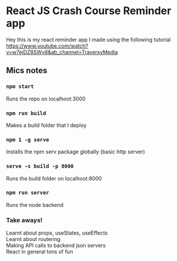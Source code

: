 # React JS Crash Course Reminder app

Hey this is my react reminder app I made using the following tutorial \
https://www.youtube.com/watch?v=w7ejDZ8SWv8&ab_channel=TraversyMedia

## Mics notes

### `npm start` 
Runs the repo on localhoot:3000

### `npm run build` 
Makes a build folder that I deploy

### `npm 1 -g serve` 
Installs the npm serv package globally (basic http server)

### `serve -s build -p 8000` 
Runs the build folder on localhoot:8000

### `npm run server`
Runs the node backend


### Take aways!
Learnt about props, useStates, useEffects \
Learnt about routering \
Making API calls to backend json servers \
React in general tons of fun
